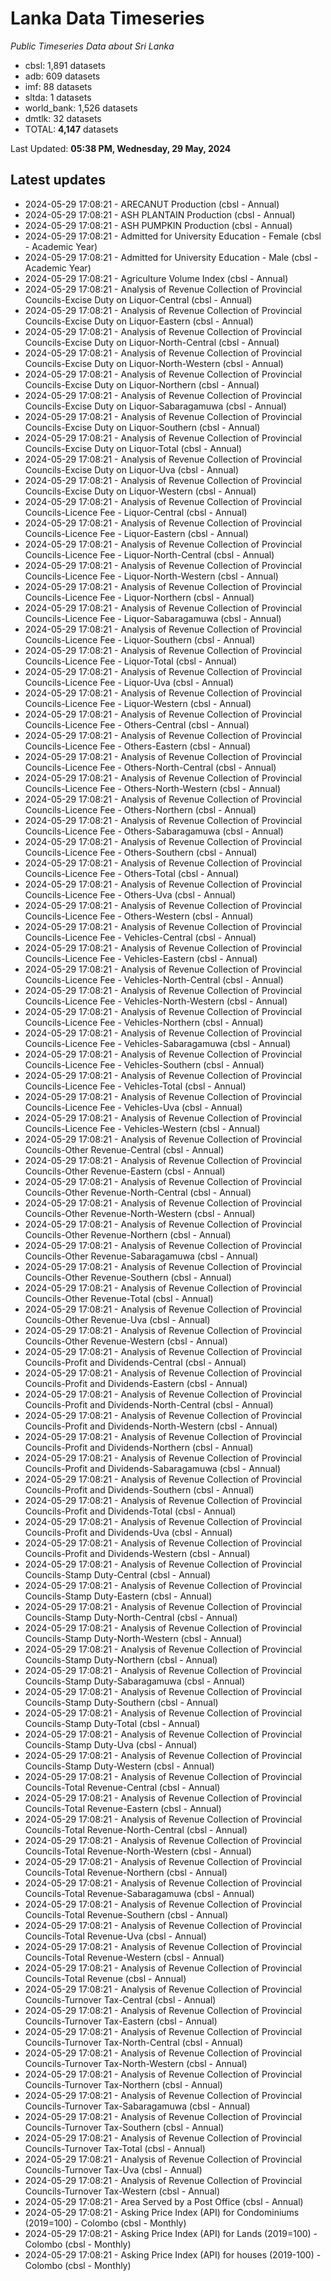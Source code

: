 # Lanka Data Timeseries
*Public Timeseries Data about Sri Lanka*

* cbsl: 1,891 datasets
* adb: 609 datasets
* imf: 88 datasets
* sltda: 1 datasets
* world_bank: 1,526 datasets
* dmtlk: 32 datasets
* TOTAL: **4,147** datasets

Last Updated: **05:38 PM, Wednesday, 29 May, 2024**

## Latest updates

* 2024-05-29 17:08:21 - ARECANUT Production (cbsl - Annual)
* 2024-05-29 17:08:21 - ASH PLANTAIN Production (cbsl - Annual)
* 2024-05-29 17:08:21 - ASH PUMPKIN Production (cbsl - Annual)
* 2024-05-29 17:08:21 - Admitted for University Education - Female (cbsl - Academic Year)
* 2024-05-29 17:08:21 - Admitted for University Education - Male (cbsl - Academic Year)
* 2024-05-29 17:08:21 - Agriculture Volume Index (cbsl - Annual)
* 2024-05-29 17:08:21 - Analysis of Revenue Collection of Provincial Councils-Excise Duty on Liquor-Central (cbsl - Annual)
* 2024-05-29 17:08:21 - Analysis of Revenue Collection of Provincial Councils-Excise Duty on Liquor-Eastern (cbsl - Annual)
* 2024-05-29 17:08:21 - Analysis of Revenue Collection of Provincial Councils-Excise Duty on Liquor-North-Central (cbsl - Annual)
* 2024-05-29 17:08:21 - Analysis of Revenue Collection of Provincial Councils-Excise Duty on Liquor-North-Western (cbsl - Annual)
* 2024-05-29 17:08:21 - Analysis of Revenue Collection of Provincial Councils-Excise Duty on Liquor-Northern (cbsl - Annual)
* 2024-05-29 17:08:21 - Analysis of Revenue Collection of Provincial Councils-Excise Duty on Liquor-Sabaragamuwa (cbsl - Annual)
* 2024-05-29 17:08:21 - Analysis of Revenue Collection of Provincial Councils-Excise Duty on Liquor-Southern (cbsl - Annual)
* 2024-05-29 17:08:21 - Analysis of Revenue Collection of Provincial Councils-Excise Duty on Liquor-Total (cbsl - Annual)
* 2024-05-29 17:08:21 - Analysis of Revenue Collection of Provincial Councils-Excise Duty on Liquor-Uva (cbsl - Annual)
* 2024-05-29 17:08:21 - Analysis of Revenue Collection of Provincial Councils-Excise Duty on Liquor-Western (cbsl - Annual)
* 2024-05-29 17:08:21 - Analysis of Revenue Collection of Provincial Councils-Licence Fee - Liquor-Central (cbsl - Annual)
* 2024-05-29 17:08:21 - Analysis of Revenue Collection of Provincial Councils-Licence Fee - Liquor-Eastern (cbsl - Annual)
* 2024-05-29 17:08:21 - Analysis of Revenue Collection of Provincial Councils-Licence Fee - Liquor-North-Central (cbsl - Annual)
* 2024-05-29 17:08:21 - Analysis of Revenue Collection of Provincial Councils-Licence Fee - Liquor-North-Western (cbsl - Annual)
* 2024-05-29 17:08:21 - Analysis of Revenue Collection of Provincial Councils-Licence Fee - Liquor-Northern (cbsl - Annual)
* 2024-05-29 17:08:21 - Analysis of Revenue Collection of Provincial Councils-Licence Fee - Liquor-Sabaragamuwa (cbsl - Annual)
* 2024-05-29 17:08:21 - Analysis of Revenue Collection of Provincial Councils-Licence Fee - Liquor-Southern (cbsl - Annual)
* 2024-05-29 17:08:21 - Analysis of Revenue Collection of Provincial Councils-Licence Fee - Liquor-Total (cbsl - Annual)
* 2024-05-29 17:08:21 - Analysis of Revenue Collection of Provincial Councils-Licence Fee - Liquor-Uva (cbsl - Annual)
* 2024-05-29 17:08:21 - Analysis of Revenue Collection of Provincial Councils-Licence Fee - Liquor-Western (cbsl - Annual)
* 2024-05-29 17:08:21 - Analysis of Revenue Collection of Provincial Councils-Licence Fee - Others-Central (cbsl - Annual)
* 2024-05-29 17:08:21 - Analysis of Revenue Collection of Provincial Councils-Licence Fee - Others-Eastern (cbsl - Annual)
* 2024-05-29 17:08:21 - Analysis of Revenue Collection of Provincial Councils-Licence Fee - Others-North-Central (cbsl - Annual)
* 2024-05-29 17:08:21 - Analysis of Revenue Collection of Provincial Councils-Licence Fee - Others-North-Western (cbsl - Annual)
* 2024-05-29 17:08:21 - Analysis of Revenue Collection of Provincial Councils-Licence Fee - Others-Northern (cbsl - Annual)
* 2024-05-29 17:08:21 - Analysis of Revenue Collection of Provincial Councils-Licence Fee - Others-Sabaragamuwa (cbsl - Annual)
* 2024-05-29 17:08:21 - Analysis of Revenue Collection of Provincial Councils-Licence Fee - Others-Southern (cbsl - Annual)
* 2024-05-29 17:08:21 - Analysis of Revenue Collection of Provincial Councils-Licence Fee - Others-Total (cbsl - Annual)
* 2024-05-29 17:08:21 - Analysis of Revenue Collection of Provincial Councils-Licence Fee - Others-Uva (cbsl - Annual)
* 2024-05-29 17:08:21 - Analysis of Revenue Collection of Provincial Councils-Licence Fee - Others-Western (cbsl - Annual)
* 2024-05-29 17:08:21 - Analysis of Revenue Collection of Provincial Councils-Licence Fee - Vehicles-Central (cbsl - Annual)
* 2024-05-29 17:08:21 - Analysis of Revenue Collection of Provincial Councils-Licence Fee - Vehicles-Eastern (cbsl - Annual)
* 2024-05-29 17:08:21 - Analysis of Revenue Collection of Provincial Councils-Licence Fee - Vehicles-North-Central (cbsl - Annual)
* 2024-05-29 17:08:21 - Analysis of Revenue Collection of Provincial Councils-Licence Fee - Vehicles-North-Western (cbsl - Annual)
* 2024-05-29 17:08:21 - Analysis of Revenue Collection of Provincial Councils-Licence Fee - Vehicles-Northern (cbsl - Annual)
* 2024-05-29 17:08:21 - Analysis of Revenue Collection of Provincial Councils-Licence Fee - Vehicles-Sabaragamuwa (cbsl - Annual)
* 2024-05-29 17:08:21 - Analysis of Revenue Collection of Provincial Councils-Licence Fee - Vehicles-Southern (cbsl - Annual)
* 2024-05-29 17:08:21 - Analysis of Revenue Collection of Provincial Councils-Licence Fee - Vehicles-Total (cbsl - Annual)
* 2024-05-29 17:08:21 - Analysis of Revenue Collection of Provincial Councils-Licence Fee - Vehicles-Uva (cbsl - Annual)
* 2024-05-29 17:08:21 - Analysis of Revenue Collection of Provincial Councils-Licence Fee - Vehicles-Western (cbsl - Annual)
* 2024-05-29 17:08:21 - Analysis of Revenue Collection of Provincial Councils-Other Revenue-Central (cbsl - Annual)
* 2024-05-29 17:08:21 - Analysis of Revenue Collection of Provincial Councils-Other Revenue-Eastern (cbsl - Annual)
* 2024-05-29 17:08:21 - Analysis of Revenue Collection of Provincial Councils-Other Revenue-North-Central (cbsl - Annual)
* 2024-05-29 17:08:21 - Analysis of Revenue Collection of Provincial Councils-Other Revenue-North-Western (cbsl - Annual)
* 2024-05-29 17:08:21 - Analysis of Revenue Collection of Provincial Councils-Other Revenue-Northern (cbsl - Annual)
* 2024-05-29 17:08:21 - Analysis of Revenue Collection of Provincial Councils-Other Revenue-Sabaragamuwa (cbsl - Annual)
* 2024-05-29 17:08:21 - Analysis of Revenue Collection of Provincial Councils-Other Revenue-Southern (cbsl - Annual)
* 2024-05-29 17:08:21 - Analysis of Revenue Collection of Provincial Councils-Other Revenue-Total (cbsl - Annual)
* 2024-05-29 17:08:21 - Analysis of Revenue Collection of Provincial Councils-Other Revenue-Uva (cbsl - Annual)
* 2024-05-29 17:08:21 - Analysis of Revenue Collection of Provincial Councils-Other Revenue-Western (cbsl - Annual)
* 2024-05-29 17:08:21 - Analysis of Revenue Collection of Provincial Councils-Profit and Dividends-Central (cbsl - Annual)
* 2024-05-29 17:08:21 - Analysis of Revenue Collection of Provincial Councils-Profit and Dividends-Eastern (cbsl - Annual)
* 2024-05-29 17:08:21 - Analysis of Revenue Collection of Provincial Councils-Profit and Dividends-North-Central (cbsl - Annual)
* 2024-05-29 17:08:21 - Analysis of Revenue Collection of Provincial Councils-Profit and Dividends-North-Western (cbsl - Annual)
* 2024-05-29 17:08:21 - Analysis of Revenue Collection of Provincial Councils-Profit and Dividends-Northern (cbsl - Annual)
* 2024-05-29 17:08:21 - Analysis of Revenue Collection of Provincial Councils-Profit and Dividends-Sabaragamuwa (cbsl - Annual)
* 2024-05-29 17:08:21 - Analysis of Revenue Collection of Provincial Councils-Profit and Dividends-Southern (cbsl - Annual)
* 2024-05-29 17:08:21 - Analysis of Revenue Collection of Provincial Councils-Profit and Dividends-Total (cbsl - Annual)
* 2024-05-29 17:08:21 - Analysis of Revenue Collection of Provincial Councils-Profit and Dividends-Uva (cbsl - Annual)
* 2024-05-29 17:08:21 - Analysis of Revenue Collection of Provincial Councils-Profit and Dividends-Western (cbsl - Annual)
* 2024-05-29 17:08:21 - Analysis of Revenue Collection of Provincial Councils-Stamp Duty-Central (cbsl - Annual)
* 2024-05-29 17:08:21 - Analysis of Revenue Collection of Provincial Councils-Stamp Duty-Eastern (cbsl - Annual)
* 2024-05-29 17:08:21 - Analysis of Revenue Collection of Provincial Councils-Stamp Duty-North-Central (cbsl - Annual)
* 2024-05-29 17:08:21 - Analysis of Revenue Collection of Provincial Councils-Stamp Duty-North-Western (cbsl - Annual)
* 2024-05-29 17:08:21 - Analysis of Revenue Collection of Provincial Councils-Stamp Duty-Northern (cbsl - Annual)
* 2024-05-29 17:08:21 - Analysis of Revenue Collection of Provincial Councils-Stamp Duty-Sabaragamuwa (cbsl - Annual)
* 2024-05-29 17:08:21 - Analysis of Revenue Collection of Provincial Councils-Stamp Duty-Southern (cbsl - Annual)
* 2024-05-29 17:08:21 - Analysis of Revenue Collection of Provincial Councils-Stamp Duty-Total (cbsl - Annual)
* 2024-05-29 17:08:21 - Analysis of Revenue Collection of Provincial Councils-Stamp Duty-Uva (cbsl - Annual)
* 2024-05-29 17:08:21 - Analysis of Revenue Collection of Provincial Councils-Stamp Duty-Western (cbsl - Annual)
* 2024-05-29 17:08:21 - Analysis of Revenue Collection of Provincial Councils-Total Revenue-Central (cbsl - Annual)
* 2024-05-29 17:08:21 - Analysis of Revenue Collection of Provincial Councils-Total Revenue-Eastern (cbsl - Annual)
* 2024-05-29 17:08:21 - Analysis of Revenue Collection of Provincial Councils-Total Revenue-North-Central (cbsl - Annual)
* 2024-05-29 17:08:21 - Analysis of Revenue Collection of Provincial Councils-Total Revenue-North-Western (cbsl - Annual)
* 2024-05-29 17:08:21 - Analysis of Revenue Collection of Provincial Councils-Total Revenue-Northern (cbsl - Annual)
* 2024-05-29 17:08:21 - Analysis of Revenue Collection of Provincial Councils-Total Revenue-Sabaragamuwa (cbsl - Annual)
* 2024-05-29 17:08:21 - Analysis of Revenue Collection of Provincial Councils-Total Revenue-Southern (cbsl - Annual)
* 2024-05-29 17:08:21 - Analysis of Revenue Collection of Provincial Councils-Total Revenue-Uva (cbsl - Annual)
* 2024-05-29 17:08:21 - Analysis of Revenue Collection of Provincial Councils-Total Revenue-Western (cbsl - Annual)
* 2024-05-29 17:08:21 - Analysis of Revenue Collection of Provincial Councils-Total Revenue (cbsl - Annual)
* 2024-05-29 17:08:21 - Analysis of Revenue Collection of Provincial Councils-Turnover Tax-Central (cbsl - Annual)
* 2024-05-29 17:08:21 - Analysis of Revenue Collection of Provincial Councils-Turnover Tax-Eastern (cbsl - Annual)
* 2024-05-29 17:08:21 - Analysis of Revenue Collection of Provincial Councils-Turnover Tax-North-Central (cbsl - Annual)
* 2024-05-29 17:08:21 - Analysis of Revenue Collection of Provincial Councils-Turnover Tax-North-Western (cbsl - Annual)
* 2024-05-29 17:08:21 - Analysis of Revenue Collection of Provincial Councils-Turnover Tax-Northern (cbsl - Annual)
* 2024-05-29 17:08:21 - Analysis of Revenue Collection of Provincial Councils-Turnover Tax-Sabaragamuwa (cbsl - Annual)
* 2024-05-29 17:08:21 - Analysis of Revenue Collection of Provincial Councils-Turnover Tax-Southern (cbsl - Annual)
* 2024-05-29 17:08:21 - Analysis of Revenue Collection of Provincial Councils-Turnover Tax-Total (cbsl - Annual)
* 2024-05-29 17:08:21 - Analysis of Revenue Collection of Provincial Councils-Turnover Tax-Uva (cbsl - Annual)
* 2024-05-29 17:08:21 - Analysis of Revenue Collection of Provincial Councils-Turnover Tax-Western (cbsl - Annual)
* 2024-05-29 17:08:21 - Area Served by a Post Office (cbsl - Annual)
* 2024-05-29 17:08:21 - Asking Price Index (API) for Condominiums (2019=100) - Colombo (cbsl - Monthly)
* 2024-05-29 17:08:21 - Asking Price Index (API) for Lands (2019=100) - Colombo (cbsl - Monthly)
* 2024-05-29 17:08:21 - Asking Price Index (API) for houses (2019-100) - Colombo (cbsl - Monthly)